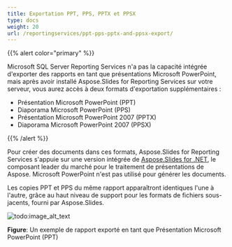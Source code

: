 ```yaml
---
title: Exportation PPT, PPS, PPTX et PPSX
type: docs
weight: 20
url: /reportingservices/ppt-pps-pptx-and-ppsx-export/
---
```


{{% alert color="primary" %}} 

Microsoft SQL Server Reporting Services n'a pas la capacité intégrée d'exporter des rapports en tant que présentations Microsoft PowerPoint, mais après avoir installé Aspose.Slides for Reporting Services sur votre serveur, vous aurez accès à deux formats d'exportation supplémentaires : 

- Présentation Microsoft PowerPoint (PPT)
- Diaporama Microsoft PowerPoint (PPS)
- Présentation Microsoft PowerPoint 2007 (PPTX)
- Diaporama Microsoft PowerPoint 2007 (PPSX)

{{% /alert %}} 

Pour créer des documents dans ces formats, Aspose.Slides for Reporting Services s'appuie sur une version intégrée de [Aspose.Slides for .NET](http://www.aspose.com/Products/Aspose.Slides/), le composant leader du marché pour le traitement de présentations de Aspose. Microsoft PowerPoint n'est pas utilisé pour générer les documents. 


Les copies PPT et PPS du même rapport apparaîtront identiques l'une à l'autre, grâce au haut niveau de support pour les formats de fichiers sous-jacents, fourni par Aspose.Slides. 

![todo:image_alt_text](ppt-pps-pptx-and-ppsx-export_1.png)


**Figure**: Un exemple de rapport exporté en tant que Présentation Microsoft PowerPoint (PPT)